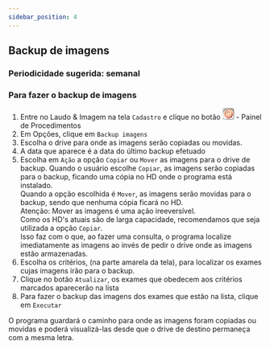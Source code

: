 ```yaml
---
sidebar_position: 4
---
```


## Backup de imagens

### Periodicidade sugerida: semanal

### Para fazer o backup de imagens

1. Entre no Laudo & Imagem na tela `Cadastro` e clique no botão
![](./img/004-backup-de-imagens-botao.png) - Painel de Procedimentos
2. Em Opções, clique em `Backup imagens`
3. Escolha o drive para onde as imagens serão copiadas ou movidas.
4. A data que aparece é a data do último backup efetuado
5. Escolha em `Ação` a opção `Copiar` ou `Mover` as imagens
   para o drive de backup.
   Quando o usuário escolhe `Copiar`, as imagens serão copiadas para
   o backup, ficando uma cópia no HD onde o programa está instalado.  
   Quando a opção escolhida é `Mover`, as imagens serão movidas para
   o backup, sendo que nenhuma cópia ficará no HD.  
   Atenção: Mover as imagens é uma ação ireeversível.  
   Como os HD's atuais são de larga capacidade, recomendamos que seja
   utilizada a opção `Copiar`.  
   Isso faz com o que, ao fazer uma consulta, o programa localize
   imediatamente as imagens ao invés de pedir o drive onde as imagens
   estão armazenadas.
6. Escolha os critérios, (na parte amarela da tela), para localizar
   os exames cujas imagens irão para o backup.
7. Clique no botão `Atualizar`, os exames que obedecem aos
   critérios marcados aparecerão na lista
8. Para fazer o backup das imagens dos exames que estão na lista,
   clique em `Executar`

O programa guardará o caminho para onde as imagens foram copiadas ou
movidas e poderá visualizá-las desde que o drive de destino
permaneça com a mesma letra.

